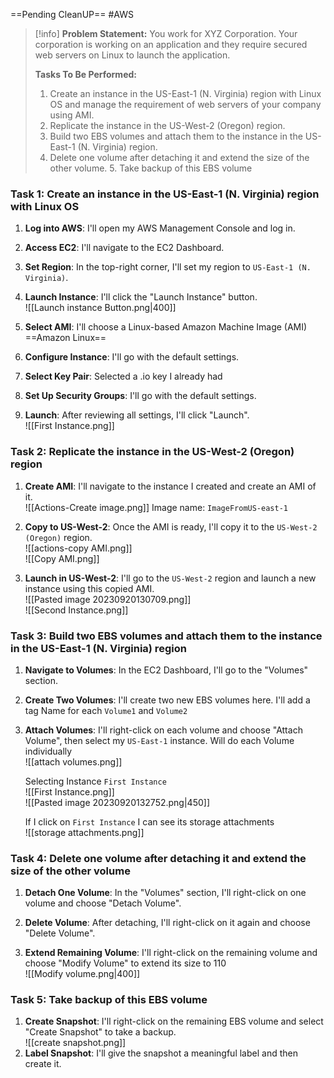 ==Pending CleanUP==
#AWS

> [!info]
> **Problem Statement:** 
> You work for XYZ Corporation. Your corporation is working on an application and they require secured web servers on Linux to launch the application. 
> 
> **Tasks To Be Performed:** 
> 1. Create an instance in the US-East-1 (N. Virginia) region with Linux OS and manage the requirement of web servers of your company using AMI. 
> 2. Replicate the instance in the US-West-2 (Oregon) region. 
> 3. Build two EBS volumes and attach them to the instance in the US-East-1 (N. Virginia) region. 
> 4. Delete one volume after detaching it and extend the size of the other volume. 5. Take backup of this EBS volume

### Task 1: Create an instance in the US-East-1 (N. Virginia) region with Linux OS

1. **Log into AWS**: I'll open my AWS Management Console and log in.
   
2. **Access EC2**: I'll navigate to the EC2 Dashboard.
   
3. **Set Region**: In the top-right corner, I'll set my region to `US-East-1 (N. Virginia)`.
4. **Launch Instance**: I'll click the "Launch Instance" button.
   <br>![[Launch instance Button.png|400]]
5. **Select AMI**: I'll choose a Linux-based Amazon Machine Image (AMI) ==Amazon Linux==
   
6. **Configure Instance**: I'll go with the default settings.
7. **Select Key Pair**: Selected a .io key I already had
8. **Set Up Security Groups**: I'll go with the default settings.
9. **Launch**: After reviewing all settings, I'll click "Launch".
   <br>![[First Instance.png]]

### Task 2: Replicate the instance in the US-West-2 (Oregon) region

1. **Create AMI**: I'll navigate to the instance I created and create an AMI of it.
   <br>![[Actions-Create image.png]]
   Image name: `ImageFromUS-east-1`
2. **Copy to US-West-2**: Once the AMI is ready, I'll copy it to the `US-West-2 (Oregon)` region.
   <br>![[actions-copy AMI.png]]
   <br>![[Copy AMI.png]]
   
3. **Launch in US-West-2**: I'll go to the `US-West-2` region and launch a new instance using this copied AMI.
   <br>![[Pasted image 20230920130709.png]]
   <br>![[Second Instance.png]]

### Task 3: Build two EBS volumes and attach them to the instance in the US-East-1 (N. Virginia) region

1. **Navigate to Volumes**: In the EC2 Dashboard, I'll go to the "Volumes" section.
   
2. **Create Two Volumes**: I'll create two new EBS volumes here. I'll add a tag Name for each `Volume1` and `Volume2`
   
3. **Attach Volumes**: I'll right-click on each volume and choose "Attach Volume", then select my `US-East-1` instance. Will do each Volume individually
   <br>![[attach volumes.png]]
   
   Selecting Instance `First Instance`
   <br>![[First Instance.png]]
   <br>![[Pasted image 20230920132752.png|450]]
   
   If I click on `First Instance` I can see its storage attachments
   <br>![[storage attachments.png]]

### Task 4: Delete one volume after detaching it and extend the size of the other volume

1. **Detach One Volume**: In the "Volumes" section, I'll right-click on one volume and choose "Detach Volume".
   
2. **Delete Volume**: After detaching, I'll right-click on it again and choose "Delete Volume".
   
3. **Extend Remaining Volume**: I'll right-click on the remaining volume and choose "Modify Volume" to extend its size to 110
   <br>![[Modify volume.png|400]]

### Task 5: Take backup of this EBS volume

1. **Create Snapshot**: I'll right-click on the remaining EBS volume and select "Create Snapshot" to take a backup.
   <br>![[create snapshot.png]]
2. **Label Snapshot**: I'll give the snapshot a meaningful label and then create it.
